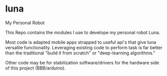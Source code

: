 # luna
My Personal Robot

This Repo contains the modules I use to develope my personal robot Luna.

Most code is adapted mobile apps strapped to useful api's that give luna versatile functionality. Leveraging existing code to perform task is far better than the traditional "build it from scratch" or "deep-learning algorithms."

Other code may be for stabilization software/drivers for the hardware side of this project (BBB/arduino).
